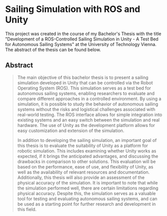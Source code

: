 # Sailing Simulation with ROS and Unity

This project was created in the course of my Bachelor's Thesis with the title "Development of a ROS-Controlled Sailing Simulation in Unity - A Test Bed for Autonomous Sailing Systems" at the University of Technology Vienna. The abstract of the thesis can be found below.

## Abstract
> The main objective of this bachelor thesis is to present a sailing simulation developed in Unity that can be controlled via the Robot Operating System (ROS). This simulation serves as a test bed for autonomous sailing systems, enabling researchers to evaluate and compare different approaches in a controlled environment. By using a simulation, it is possible to study the behavior of autonomous sailing systems without the risks and logistical challenges associated with real-world testing. The ROS interface allows for simple integration into existing systems and an easy switch between the simulation and real hardware. The use of Unity as the development platform allows for easy customization and extension of the simulation.
>
> In addition to developing the sailing simulation, an important goal of this thesis is to evaluate the suitability of Unity as a platform for robotic simulation. This includes examining whether Unity works as expected, if it brings the anticipated advantages, and discussing the drawbacks in comparison to other solutions. This evaluation will be based on the performance, ease of use, and flexibility of Unity, as well as the availability of relevant resources and documentation. Additionally, this thesis will also provide an assessment of the physical accuracy of the simulation. It is important to note that while the simulation performed well, there are certain limitations regarding physical accuracy. Despite this, the simulation serves as a valuable tool for testing and evaluating autonomous sailing systems, and can be used as a starting point for further research and development in this field.

